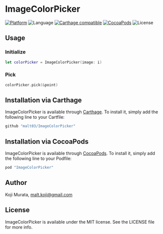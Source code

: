 # ImageColorPicker

[![Platform](https://img.shields.io/cocoapods/p/ImageColorPicker.svg?style=flat)](http://cocoapods.org/pods/ImageColorPicker)
![Language](https://img.shields.io/badge/language-Swift%202.2-orange.svg)
[![Carthage compatible](https://img.shields.io/badge/Carthage-compatible-4BC51D.svg?ImageColorPickerstyle=flat)](https://github.com/Carthage/Carthage)
[![CocoaPods](https://img.shields.io/cocoapods/v/ImageColorPicker.svg?style=flat)](http://cocoapods.org/pods/ImageColorPicker)
![License](https://img.shields.io/github/license/malt03/ImageColorPicker.svg?style=flat)

## Usage

### Initialize
```swift
let colorPicker = ImageColorPicker(image: i)
```

### Pick
```swift
colorPicker.pick(&point)
```

## Installation via Carthage

ImageColorPicker is available through [Carthage](https://github.com/Carthage/Carthage). To install
it, simply add the following line to your Cartfile:

```ruby
github "malt03/ImageColorPicker"
```

## Installation via CocoaPods

ImageColorPicker is available through [CocoaPods](http://cocoapods.org). To install
it, simply add the following line to your Podfile:

```ruby
pod "ImageColorPicker"
```

## Author

Koji Murata, malt.koji@gmail.com

## License

ImageColorPicker is available under the MIT license. See the LICENSE file for more info.
